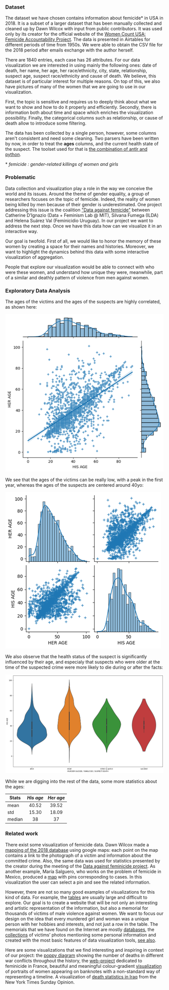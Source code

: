 ### Dataset

The dataset we have chosen contains information about femicide* in USA in 2018. It is a subset of a larger dataset that has been manually collected and cleaned up by Dawn Wilcox with input from public contributors. It was used only by its creator for the official website of the [Women Count USA: Femicide Accountability Project](https://womencountusa.org/the-databases). The data is presented in Airtables for different periods of time from 1950s. We were able to obtain the CSV file for the 2018 period after emails exchange with the author herself. 

There are 1840 entries, each case has 26 attributes. For our data visualization we are interested in using mainly the following ones: date of death, her name, her age, her race/ethnicity, city, state, relationship, suspect age, suspect race/ethnicity and cause of death. We believe, this dataset is of particular interest for multiple reasons. On top of this, we also have pictures of many of the women that we are going to use in our visualization. 

First, the topic is sensitive and requires us to deeply think about what we want to show and how to do it properly and efficiently. 
Secondly, there is information both about time and space which enriches the visualization possibility.
Finally, the categorical columns such as relationship, or cause of death allow to introduce some filtering.

The data has been collected by a single person, however, some columns aren't consistent and need some cleaning.
Two parsers have been written by now, in order to treat the **ages** columns, and the current health state of the suspect.
The toolset used for that is [the combination of antlr and python](https://faun.pub/introduction-to-antlr-python-af8a3c603d23).

\* *femicide : gender-related killings of women and girls* 

### Problematic

Data collection and visualization play a role in the way we conceive the world and its issues. Around the theme of gender equality, a group of researchers focuses on the topic of femicide. Indeed, the reality of women being killed by men because of their gender is underestimated. One project addressing this issue is the coalition ["Data against femicide"](https://datoscontrafeminicidio.net/en/home-2/) between Catherine D’Ignazio (Data + Feminism Lab @ MIT), Silvana Fumega (ILDA) and Helena Suárez Val (Feminicidio Uruguay). In our project we want to address the next step. Once we have this data how can we visualize it in an interactive way.

Our goal is twofold. First of all, we would like to honor the memory of these women by creating a space for their names and histories. Moreover, we want to highlight the dynamics behind this data with some interactive visualization of aggregation.

People that explore our visualization would be able to connect with who were these women, and understand how unique they were, meanwhile, part of a similar and deathly pattern of violence from men against women. 


### Exploratory Data Analysis

The ages of the victims and the ages of the suspects are highly correlated, as shown here:

![Correlation between ages](./milestone_imgs/regage.png "correlation")

We see that the ages of the victims can be really low, with a peak in the first year, whereas the ages of the suspects are centered around 40yo:

![Age distribution](./milestone_imgs/pair_age.png "ages")

We also observe that the health status of the suspect is significantly influenced by their age, and especialy that suspects who were older at the time of the suspected crime were more likely to die during or after the facts:

<img src="./milestone_imgs/violin.png" alt="drawing" width="750"/>

While we are digging into the rest of the data, some more statistics about the ages:

| Stats  | *His age* | *Her age* |
| ------ |:---------:|:---------:|
| mean   | 40.52     | 39.52     |
| std    | 15.30     | 18.09     |
| median | 38        | 37        |

### Related work

There exist some visualization of femicide data. Dawn Wilcox made a [mapping of the 2018 database](https://l.facebook.com/l.php?u=https%3A%2F%2Fwww.google.com%2Fmaps%2Fd%2Fedit%3Fmid%3D1fD8ocpC4HYuOuNlivmAcxXVxY6_YaeKC%26usp%3Dsharing%26fbclid%3DIwAR1LWcOFOx-1JYxFjgXUhYCisuHHWWfxu2iw_qTNLmT5h8qDd0bXajE6b0M&h=AT1lbDaDjkxvYNrOPhlFrVJYmzhyYsif8g2VevTGqjelpuW9uDF6aYa0RU3I0c6WDQd9AC52HVZ3gIiG7GUjuqnwtB-PCddyxglfiGNUn2gHG-7bO1Mbvwn5ygbWTAotkyw2BZVN63J3MZnP8gPwY8HnuQ&__tn__=-UK-R&c[0]=AT0khRhezKSzP04dh-IrKGjQ8fxYv6L1I36YqKtSPM0o8mTDZi37OjafeJZR38CJRAfUlWY21qt687wZjtib_8sr_Tx0MBCkBhhy8ZaUhywNtX5AVol2Fl-FLO0H_IAPG5It0vGr7yWMsDilX6FYBc-rzRYLdc4rEGYJkL_Q3ixm2ew) using google maps: each point on the map contains a link to the photograph of a victim and information about the committed crime. Also, the same data was used for statistics presented by the creator during the meeting of the [Data against feminicide project](https://datoscontrafeminicidio.net/en/2021-edition/). As another example, María Salguero, who works on the problem of femicide in Mexico, produced a [map](https://mapafeminicidios.blogspot.com/p/inicio.html) with pins corresponding to cases. In this visualization the user can select a pin and see the related information.

However, there are not so many good examples of visualizations for this kind of data. For example, the [tables](https://airtable.com/shrjQBwYvk08cbHu2/tblR739BUJgxxQqrt) are usually large and difficult to explore. Our goal is to create a website that will be not only an interesting and artistic representation of the information, but also a memorial for thousands of victims of male violence against women. We want to focus our design on the idea that every murdered girl and woman was a unique person with her hobbies and interests, and not just a row in the table. The memorials that we have found on the Internet are mostly [databases](https://womencountusa.org/the-databases), the [collections](https://gunmemorial.org) of victims’ photos mentioning some personal information and created with the most basic features of data visualization tools, [see also](https://www.aapf.org/in-memorium-old).

Here are some visualizations that we find interesting and inspiring in context of our project: the [poppy diagram](https://iibawards-prod.s3.amazonaws.com/projects/images/000/000/375/large.jpg?1403857589) showing the number of deaths in different war conflicts throughout the history, the [web-project](https://www.gabriellemerite.com/portfolio-item/death-at-home/) dedicated to feminicide in France, beautiful and meaningful colour-gradient [visualization](https://www.behance.net/gallery/96434017/Noteable-Women?tracking_source=project_owner_other_projects%5C) of portraits of women appearing on banknotes with a non-standard way of representing a timeline. A visualization of [death statistics in Iraq](https://i.pinimg.com/originals/e7/f3/eb/e7f3eb9bea609baab00c24ecc4918c94.jpg) from the New York Times Sunday Opinion.


